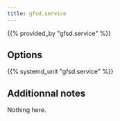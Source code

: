 ```yaml
---
title: gfsd.service
---
```


{{% provided_by "gfsd.service" %}}

## Options

{{% systemd_unit "gfsd.service" %}}

## Additionnal notes

Nothing here.